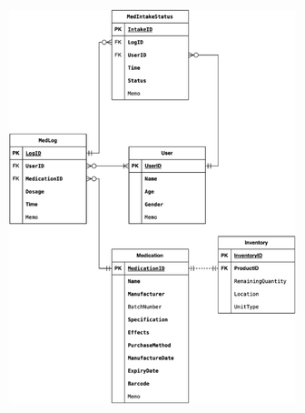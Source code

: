 ![Diagram](https://raw.githubusercontent.com/ratio-dd/medication_inventory/main/design_UML/first_design/first_design.svg)
